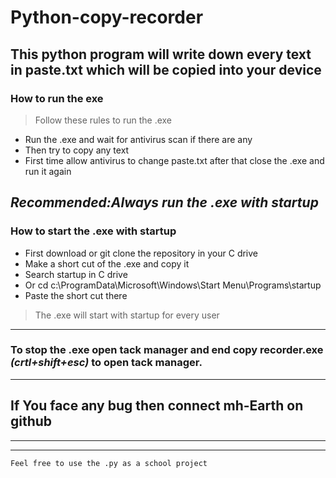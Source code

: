 # Python-copy-recorder

## This python program will write down every text in paste.txt which will be copied into your device

### How to run the exe

> Follow these rules to run the .exe

* Run the .exe and wait for antivirus scan if there are any
* Then try to copy any text 
* First time allow antivirus to change paste.txt after that close the .exe and run it again

_Recommended:Always run the .exe with startup_
---
### How to start the .exe with startup
* First download or git clone the repository in your C drive         
* Make a short cut of the .exe and copy it                           
* Search startup in C drive                                          
* Or cd c:\ProgramData\Microsoft\Windows\Start Menu\Programs\startup 
* Paste the short cut there                                          
> The .exe will start with startup for every user
---

### To stop the .exe open tack manager and end copy recorder.exe _(crtl+shift+esc)_ to open tack manager.
---
## If You face any bug then connect mh-Earth on github
---
---
`Feel free to use the .py as a school project`
